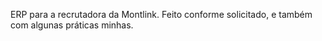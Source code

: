 ERP para a recrutadora da Montlink. Feito conforme solicitado, e também com algunas práticas minhas.
